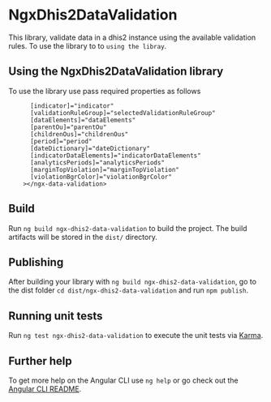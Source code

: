 # NgxDhis2DataValidation

This library, validate data in a dhis2 instance using the available validation rules. To use the library to to `using the libray`.

## Using the NgxDhis2DataValidation library

To use the library use pass required properties as follows

```<ngx-data-validation
      [indicator]="indicator"
      [validationRuleGroup]="selectedValidationRuleGroup"
      [dataElements]="dataElements"
      [parentOu]="parentOu"
      [childrenOus]="childrenOus"
      [period]="period"
      [dateDictionary]="dateDictionary"
      [indicatorDataElements]="indicatorDataElements"
      [analyticsPeriods]="analyticsPeriods"
      [marginTopViolation]="marginTopViolation"
      [violationBgrColor]="violationBgrColor"
    ></ngx-data-validation>
```

## Build

Run `ng build ngx-dhis2-data-validation` to build the project. The build artifacts will be stored in the `dist/` directory.

## Publishing

After building your library with `ng build ngx-dhis2-data-validation`, go to the dist folder `cd dist/ngx-dhis2-data-validation` and run `npm publish`.

## Running unit tests

Run `ng test ngx-dhis2-data-validation` to execute the unit tests via [Karma](https://karma-runner.github.io).

## Further help

To get more help on the Angular CLI use `ng help` or go check out the [Angular CLI README](https://github.com/angular/angular-cli/blob/master/README.md).
